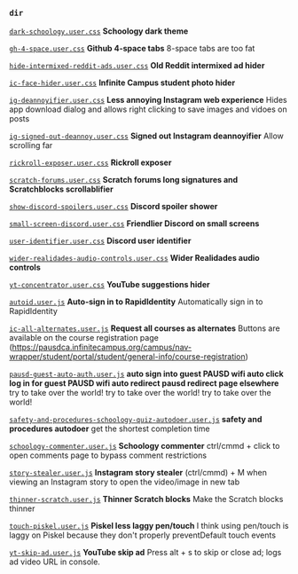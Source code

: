 ### `dir`

[`dark-schoology.user.css`](./dark-schoology.user.css)
**Schoology dark theme**

[`gh-4-space.user.css`](./gh-4-space.user.css)
**Github 4-space tabs**
8-space tabs are too fat

[`hide-intermixed-reddit-ads.user.css`](./hide-intermixed-reddit-ads.user.css)
**Old Reddit intermixed ad hider**

[`ic-face-hider.user.css`](./ic-face-hider.user.css)
**Infinite Campus student photo hider**

[`ig-deannoyifier.user.css`](./ig-deannoyifier.user.css)
**Less annoying Instagram web experience**
Hides app download dialog and allows right clicking to save images and vidoes on posts

[`ig-signed-out-deannoy.user.css`](./ig-signed-out-deannoy.user.css)
**Signed out Instagram deannoyifier**
Allow scrolling far

[`rickroll-exposer.user.css`](./rickroll-exposer.user.css)
**Rickroll exposer**

[`scratch-forums.user.css`](./scratch-forums.user.css)
**Scratch forums long signatures and Scratchblocks scrollablifier**

[`show-discord-spoilers.user.css`](./show-discord-spoilers.user.css)
**Discord spoiler shower**

[`small-screen-discord.user.css`](./small-screen-discord.user.css)
**Friendlier Discord on small screens**

[`user-identifier.user.css`](./user-identifier.user.css)
**Discord user identifier**

[`wider-realidades-audio-controls.user.css`](./wider-realidades-audio-controls.user.css)
**Wider Realidades audio controls**

[`yt-concentrator.user.css`](./yt-concentrator.user.css)
**YouTube suggestions hider**

[`autoid.user.js`](./autoid.user.js)
**Auto-sign in to RapidIdentity**
Automatically sign in to RapidIdentity

[`ic-all-alternates.user.js`](./ic-all-alternates.user.js)
**Request all courses as alternates**
Buttons are available on the course registration page (https://pausdca.infinitecampus.org/campus/nav-wrapper/student/portal/student/general-info/course-registration)

[`pausd-guest-auto-auth.user.js`](./pausd-guest-auto-auth.user.js)
**auto sign into guest PAUSD wifi
auto click log in for guest PAUSD wifi
auto redirect pausd redirect page elsewhere**
try to take over the world!
try to take over the world!
try to take over the world!

[`safety-and-procedures-schoology-quiz-autodoer.user.js`](./safety-and-procedures-schoology-quiz-autodoer.user.js)
**safety and procedures autodoer**
get the shortest completion time

[`schoology-commenter.user.js`](./schoology-commenter.user.js)
**Schoology commenter**
ctrl/cmmd + click to open comments page to bypass comment restrictions

[`story-stealer.user.js`](./story-stealer.user.js)
**Instagram story stealer**
(ctrl/cmmd) + M when viewing an Instagram story to open the video/image in new tab

[`thinner-scratch.user.js`](./thinner-scratch.user.js)
**Thinner Scratch blocks**
Make the Scratch blocks thinner

[`touch-piskel.user.js`](./touch-piskel.user.js)
**Piskel less laggy pen/touch**
I think using pen/touch is laggy on Piskel because they don't properly preventDefault touch events

[`yt-skip-ad.user.js`](./yt-skip-ad.user.js)
**YouTube skip ad**
Press alt + s to skip or close ad; logs ad video URL in console.

